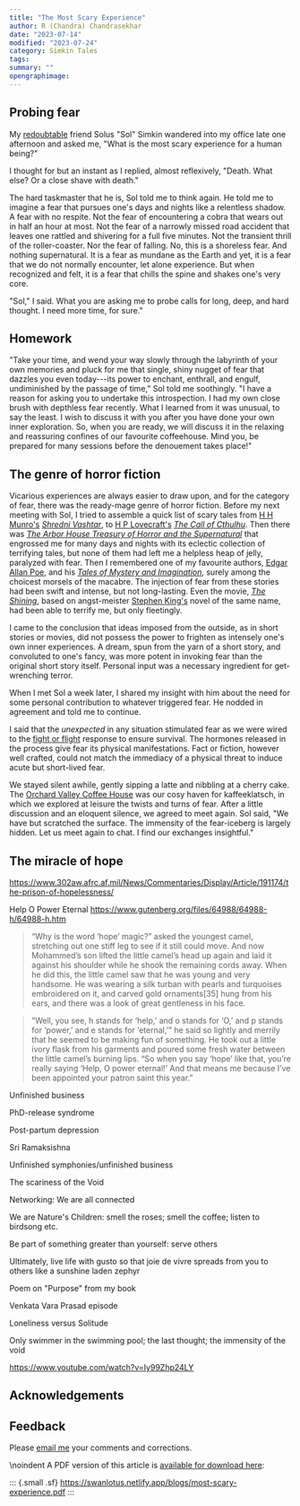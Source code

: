 ```yaml
---
title: "The Most Scary Experience"
author: R (Chandra) Chandrasekhar
date: "2023-07-14"
modified: "2023-07-24"
category: Simkin Tales
tags:
summary: ""
opengraphimage:
---
```


## Probing fear

My [redoubtable](https://www.thefreedictionary.com/redoubtable) friend Solus "Sol" Simkin wandered into my office late one afternoon and asked me, "What is the most scary experience for a human being?"

I thought for but an instant as I replied, almost reflexively, "Death. What else? Or a close shave with death."

The hard taskmaster that he is, Sol told me to think again. He told me to imagine a fear that pursues one's days and nights like a relentless shadow. A fear with no respite. Not the fear of encountering a cobra that wears out in half an hour at most. Not the fear of a narrowly missed road accident that leaves one rattled and shivering for a full five minutes. Not the transient thrill of the roller-coaster. Nor the fear of falling. No, this is a shoreless fear. And nothing supernatural. It is a fear as mundane as the Earth and yet, it is a fear that we do not normally encounter, let alone experience. But when recognized and felt, it is a fear that chills the spine and shakes one's very core.

"Sol," I said. What you are asking me to probe calls for long, deep, and hard thought. I need more time, for sure."

## Homework

"Take your time, and wend your way slowly through the labyrinth of your own memories and pluck for me that single, shiny nugget of fear that dazzles you even today---its power to enchant, enthrall, and engulf, undiminished by the passage of time," Sol told me soothingly. "I have a reason for asking you to undertake this introspection. I had my own close brush with depthless fear recently. What I learned from it was unusual, to say the least. I wish to discuss it with you after you have done your own inner exploration. So, when you are ready, we will discuss it in the relaxing and reassuring confines of our favourite coffeehouse. Mind you, be prepared for many sessions before the denouement takes place!"

## The genre of horror fiction

Vicarious experiences are always easier to draw upon, and for the category of fear, there was the ready-mage genre of horror fiction. Before my next meeting with Sol, I tried to assemble a quick list of scary tales from [H H Munro's](https://americanliterature.com/author/hh-munro-saki) [_Shredni Vashtar_](https://www.classicshorts.com/stories/vashtar.html), to [H P Lovecraft's](https://www.hplovecraft.com/) [_The Call of Cthulhu_](https://www.hplovecraft.com/writings/texts/fiction/cc.aspx). Then there was [_The Arbor House Treasury of Horror and the Supernatural_](https://openlibrary.org/books/OL4122966M/The_Arbor_House_treasury_of_horror_and_the_supernatural) that engrossed me for many days and nights with its eclectic collection of terrifying tales, but none of them had left me a helpless heap of jelly, paralyzed with fear. Then I remembered one of my favourite authors, [Edgar Allan Poe](https://www.poetryfoundation.org/poets/edgar-allan-poe), and his [_Tales of Mystery and Imagination_](https://www.amazon.in/Tales-Mystery-Imagination-Collins-Classics/dp/0007420226), surely among the choicest morsels of the macabre. The injection of fear from these stories had been swift and intense, but not long-lasting. Even the movie, [_The Shining_](https://www.imdb.com/title/tt0081505/), based on angst-meister [Stephen King's](https://www.britannica.com/biography/Stephen-King) novel of the same name, had been able to terrify me, but only fleetingly.

I came to the conclusion that ideas imposed from the outside, as in short stories or movies, did not possess the power to frighten as intensely one's own inner experiences. A dream, spun from the yarn of a short story, and convoluted to one's fancy, was more potent in invoking fear than the original short story itself. Personal input was a necessary ingredient for get-wrenching terror.

When I met Sol a week later, I shared my insight with him about the need for some personal contribution to whatever triggered fear. He nodded in agreement and told me to continue.

I said that the _unexpected_ in any situation stimulated fear as we were wired to the [fight or flight](https://www.verywellmind.com/what-is-the-fight-or-flight-response-2795194) response to ensure survival. The hormones released in the process give fear its physical manifestations. Fact or fiction, however well crafted, could not match the immediacy of a physical threat to induce acute but short-lived fear.

We stayed silent awhile, gently sipping a latte and nibbling at a cherry cake. The [Orchard Valley Coffee House](http://www.orchardvalleycoffee.net/) was our cosy haven for kaffeeklatsch, in which we explored at leisure the twists and turns of fear. After a little discussion and an eloquent silence, we agreed to meet again. Sol said, "We have but scratched the surface. The immensity of the fear-iceberg is largely hidden. Let us meet again to chat. I find our exchanges insightful."

## The miracle of hope


<https://www.302aw.afrc.af.mil/News/Commentaries/Display/Article/191174/the-prison-of-hopelessness/>

Help O Power Eternal
<https://www.gutenberg.org/files/64988/64988-h/64988-h.htm>


>“Why is the word ‘hope’ magic?” asked the youngest camel, stretching out one stiff leg to see if it still could move. And now Mohammed’s son lifted the little camel’s head up again and laid it against his shoulder while he shook the remaining cords away. When he did this, the little camel saw that he was young and very handsome. He was wearing a silk turban with pearls and turquoises embroidered on it, and carved gold ornaments[35] hung from his ears, and there was a look of great gentleness in his face.

>“Well, you see, h stands for ‘help,’ and o stands for ‘O,’ and p stands for ‘power,’ and e stands for ‘eternal,’” he said so lightly and merrily that he seemed to be making fun of something. He took out a little ivory flask from his garments and poured some fresh water between the little camel’s burning lips. “So when you say ‘hope’ like that, you’re really saying ‘Help, O power eternal!’ And that means me because I’ve been appointed your patron saint this year.”


Unfinished business

PhD-release syndrome

Post-partum depression

Sri Ramaksishna

Unfinished symphonies/unfinished business

The scariness of the Void

Networking: We are all connected

We are Nature's Children: smell the roses; smell the coffee; listen to birdsong etc.

Be part of something greater than yourself: serve others

Ultimately, live life with gusto so that joie de vivre spreads from you to others like a sunshine laden zephyr

Poem on "Purpose" from my book

Venkata Vara Prasad episode

Loneliness versus Solitude

Only swimmer in the swimming pool; the last thought; the immensity of the void

<https://www.youtube.com/watch?v=Iy99Zhp24LY>

## Acknowledgements

## Feedback

Please [email me](mailto:feedback.swanlotus@gmail.com) your comments and
corrections.

\noindent A PDF version of this article is [available for download here]({attach}./most-scary-experience.pdf):

::: {.small .sf}
<https://swanlotus.netlify.app/blogs/most-scary-experience.pdf>
:::


